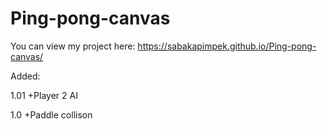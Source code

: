 ﻿# Ping-pong-canvas

You can view my project here: https://sabakapimpek.github.io/Ping-pong-canvas/

Added:

1.01
+Player 2 AI 

1.0
+Paddle collison
